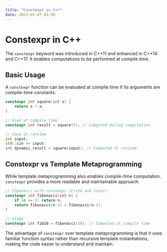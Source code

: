 ```yaml
---
title: "Constexpr in C++"
date: 2023-05-07 03:50
---
```


# Constexpr in C++

The `constexpr` keyword was introduced in C++11 and enhanced in C++14 and C++17. It enables computations to be performed at compile time.

## Basic Usage

A `constexpr` function can be evaluated at compile time if its arguments are compile-time constants:

```cpp
constexpr int square(int x) {
    return x * x;
}

// Used at compile time
constexpr int result = square(5); // Computed during compilation

// Used at runtime
int input;
std::cin >> input;
int dynamic_result = square(input); // Computed at runtime
```

## Constexpr vs Template Metaprogramming

While template metaprogramming also enables compile-time computation, `constexpr` provides a more readable and maintainable approach:

```cpp
// Fibonacci with constexpr (C++14 and later)
constexpr int fibonacci(int n) {
    if (n <= 1) return n;
    return fibonacci(n-1) + fibonacci(n-2);
}

// Usage
constexpr int fib10 = fibonacci(10); // Computed at compile time
```

The advantage of `constexpr` over template metaprogramming is that it uses familiar function syntax rather than recursive template instantiations, making the code easier to understand and maintain. 